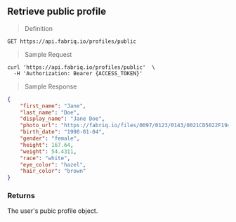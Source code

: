 ## Retrieve public profile

> Definition

```text
GET https://api.fabriq.io/profiles/public
```

> Sample Request

```shell
curl 'https://api.fabriq.io/profiles/public'  \
  -H 'Authorization: Bearer {ACCESS_TOKEN}'
```

> Sample Response

```json
{
    "first_name": "Jane",
    "last_name": "Doe",
    "display_name": "Jane Doe",
    "photo_url": "https://fabriq.io/files/0097/0123/0143/0021CD5022F19414CA70274A428672E296D6",
    "birth_date": "1990-01-04",
    "gender": "female",
    "height": 167.64,
    "weight": 54.4311,
    "race": "white",
    "eye_color": "hazel",
    "hair_color": "brown"
}
```

### Returns
The user's pubic profile object.
